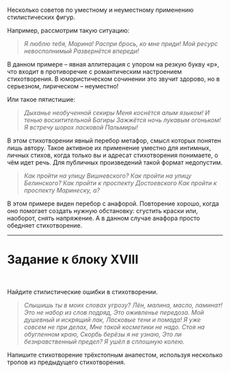 Несколько советов по уместному и неуместному применению стилистических фигур.

Например, рассмотрим такую ситуацию:

>_Я люблю тебя, Марина!_
_Распри брось, ко мне приди!_
_Мой ресурс невосполнимый_
_Развернётся впереди!_

В данном примере – явная аллитерация с упором на резкую букву «р», что входит в противоречие с романтическим настроением стихотворения. В юмористическом сочинении это звучит здорово, но в серьезном, лирическом – неуместно!

Или такое пятистишие:

>_Дыханье необученной секиры_
_Меня коснётся алым языком!_
_И тенью восхитительной Багиры_
_Зажжётся ночь лукавым огоньком!_
_Я встречу шорох ласковой Пальмиры!_

В этом стихотворении явный перебор метафор, смысл которых понятен лишь автору. Такое активное их применение уместно для интимных, личных стихов, когда только вы и адресат стихотворения понимаете, о чём идет речь. Для публичных произведений такой формат недопустим.

>_Как пройти на улицу Вишневского?_
_Как пройти на улицу Белинского?_
_Как пройти к проспекту Достоевского_
_Как пройти к проспекту Маринеску, а?_

В этом примере виден перебор с анафорой. Повторение хорошо, когда оно помогает создать нужную обстановку: сгустить краски или, наоборот, снять напряжение. А в данном случае анафора просто обедняет стихотворение.

---

# Задание к блоку XVIII
 

Найдите стилистические ошибки в стихотворении.

>_Слышишь ты в моих словах угрозу?_
_Лён, малина, масло, ламинат!_
_Это не набор из слов подряд,_
_Это оживленье передоза._
_Мой душевный и искрящий лак,_
_Ласковые тени и помада!_
_Я уже совсем не при делах,_
_Мне такой косметики не надо._
_Стоя на обугленном краю,_
_Скорбь берёзы я не узнаю,_
_Это ли безнравственный предел?_
_Я ушёл в сплошную колею._

Напишите стихотворение трёхстопным анапестом, используя несколько тропов из предыдущего стихотворения.